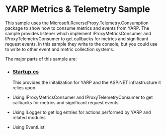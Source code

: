 # YARP Metrics & Telemetry Sample

This sample uses the Microsoft.ReverseProxy.Telemetry.Consumption package to show how to consume metrics and events from YARP. The sample provides listener which implement IProxyMetricsConsumer and IProxyTelemetryConsumer to get callbacks for metrics and significant request events. In this sample they write to the console, but you could use to write to other event and metric collection systems.

The major parts of this sample are:
- ### [Startup.cs](Startup.cs)
  This provides the initalization for YARP and the ASP.NET infrastructure it relies upon. 


- Using IProxyMetricsConsumer and IProxyTelemetryConsumer to get callbacks for metrics and significant request events
- Using ILogger to get log entries for actions performed by YARP and related modules
- Using EventList
